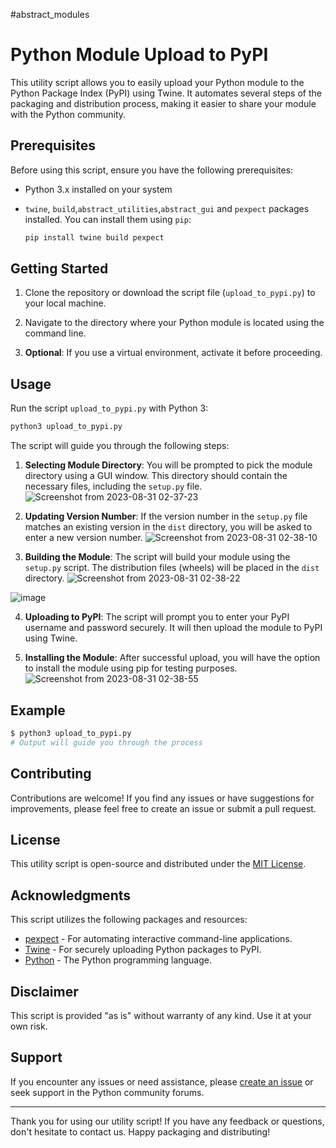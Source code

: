 #abstract_modules
# Python Module Upload to PyPI

This utility script allows you to easily upload your Python module to the Python Package Index (PyPI) using Twine. It automates several steps of the packaging and distribution process, making it easier to share your module with the Python community.

## Prerequisites

Before using this script, ensure you have the following prerequisites:

- Python 3.x installed on your system
- `twine`, `build`,`abstract_utilities`,`abstract_gui` and `pexpect` packages installed. You can install them using `pip`:

  ```bash
  pip install twine build pexpect
  ```

## Getting Started

1. Clone the repository or download the script file (`upload_to_pypi.py`) to your local machine.

2. Navigate to the directory where your Python module is located using the command line.

3. **Optional**: If you use a virtual environment, activate it before proceeding.

## Usage

Run the script `upload_to_pypi.py` with Python 3:

```bash
python3 upload_to_pypi.py
```

The script will guide you through the following steps:

1. **Selecting Module Directory**: You will be prompted to pick the module directory using a GUI window. This directory should contain the necessary files, including the `setup.py` file.
![Screenshot from 2023-08-31 02-37-23](https://github.com/AbstractEndeavors/abstract_essentials/assets/57512254/beaf5c3f-54d3-4565-a562-c209ee7db96a)


2. **Updating Version Number**: If the version number in the `setup.py` file matches an existing version in the `dist` directory, you will be asked to enter a new version number.
![Screenshot from 2023-08-31 02-38-10](https://github.com/AbstractEndeavors/abstract_essentials/assets/57512254/292e7977-c177-4c87-9448-ede4d041ba84)


3. **Building the Module**: The script will build your module using the `setup.py` script. The distribution files (wheels) will be placed in the `dist` directory.
![Screenshot from 2023-08-31 02-38-22](https://github.com/AbstractEndeavors/abstract_essentials/assets/57512254/33a5b335-cb62-4cac-8ea1-187150db682c)

![image](https://github.com/AbstractEndeavors/abstract_essentials/assets/57512254/296bbc62-16ed-41d4-81d6-d5023355ca68)


4. **Uploading to PyPI**: The script will prompt you to enter your PyPI username and password securely. It will then upload the module to PyPI using Twine.

5. **Installing the Module**: After successful upload, you will have the option to install the module using pip for testing purposes.
![Screenshot from 2023-08-31 02-38-55](https://github.com/AbstractEndeavors/abstract_essentials/assets/57512254/d48027cf-61ba-496e-9b02-8e50db60021c)



## Example

```bash
$ python3 upload_to_pypi.py
# Output will guide you through the process
```

## Contributing

Contributions are welcome! If you find any issues or have suggestions for improvements, please feel free to create an issue or submit a pull request.

## License

This utility script is open-source and distributed under the [MIT License](LICENSE).

## Acknowledgments

This script utilizes the following packages and resources:

- [pexpect](https://pexpect.readthedocs.io/) - For automating interactive command-line applications.
- [Twine](https://twine.readthedocs.io/) - For securely uploading Python packages to PyPI.
- [Python](https://www.python.org/) - The Python programming language.

## Disclaimer

This script is provided "as is" without warranty of any kind. Use it at your own risk.

## Support

If you encounter any issues or need assistance, please [create an issue](https://github.com/AbstractEndeavors/abstract_essentials/tree/main/abstract_modules) or seek support in the Python community forums.

---

Thank you for using our utility script! If you have any feedback or questions, don't hesitate to contact us. Happy packaging and distributing!
